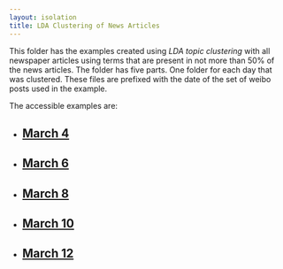 ```yaml
---
layout: isolation
title: LDA Clustering of News Articles
---
```


This folder has the examples created using *LDA topic clustering* with all newspaper articles using terms that are present in not more than 50% of the news articles. The folder has five parts. One folder for each day that was clustered. These files are prefixed with the date of the set of weibo posts used in the example.

The accessible examples are:
* <h2><a href="March4/index.html">March 4</a></h2>
* <h2><a href="March6/index.html">March 6</a></h2>
* <h2><a href="March8/index.html">March 8</a></h2>
* <h2><a href="March10/index.html">March 10</a></h2>
* <h2><a href="March12/index.html">March 12</a></h2>
